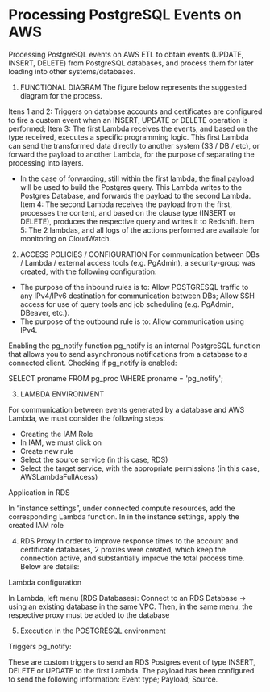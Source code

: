 # Processing PostgreSQL Events on AWS
Processing PostgreSQL events on AWS ETL to obtain events (UPDATE, INSERT, DELETE) from PostgreSQL databases, and process them for later loading into other systems/databases.

1) FUNCTIONAL DIAGRAM
The figure below represents the suggested diagram for the process.








Itens 1 and 2: Triggers on database accounts and certificates are configured to fire a custom event when an INSERT, UPDATE or DELETE operation is performed;
Item 3: The first Lambda receives the events, and based on the type received, executes a specific programming logic.
This first Lambda can send the transformed data directly to another system (S3 / DB / etc), or forward the payload to another Lambda, for the purpose of separating the processing into layers.
- In the case of forwarding, still within the first lambda, the final payload will be used to build the Postgres query. This Lambda writes to the Postgres Database, and forwards the payload to the second Lambda.
Item 4: The second Lambda receives the payload from the first, processes the content, and based on the clause type (INSERT or DELETE), produces the respective query and writes it to Redshift.
Item 5: The 2 lambdas, and all logs of the actions performed are available for monitoring on CloudWatch. 


2) ACCESS POLICIES / CONFIGURATION
For communication between DBs / Lambda / external access tools (e.g. PgAdmin), a security-group was created, with the following configuration:

- The purpose of the inbound rules is to:
  Allow POSTGRESQL traffic to any IPv4/IPv6 destination for communication between DBs;
  Allow SSH access for use of query tools and job scheduling (e.g. PgAdmin, DBeaver, etc.).
- The purpose of the outbound rule is to:
  Allow communication using IPv4.


Enabling the pg_notify function
pg_notify is an internal PostgreSQL function that allows you to send asynchronous notifications from a database to a connected client.
	Checking if pg_notify is enabled:

SELECT proname
FROM pg_proc
WHERE proname = 'pg_notify';


3) LAMBDA ENVIRONMENT

For communication between events generated by a database and AWS Lambda, we must consider the following steps:

- Creating the IAM Role
- In IAM, we must click on
- Create new rule
- Select the source service (in this case, RDS)
- Select the target service, with the appropriate permissions (in this case, AWSLambdaFullAcess)

Application in RDS

In “instance settings”, under connected compute resources, add the corresponding Lambda function.
In in the instance settings, apply the created IAM role

4) RDS Proxy
In order to improve response times to the account and certificate databases, 2 proxies were created, which keep the connection active, and substantially improve the total process time. Below are details:

Lambda configuration

In Lambda, left menu (RDS Databases):
Connect to an RDS Database -> using an existing database in the same VPC.
Then, in the same menu, the respective proxy must be added to the database

5) Execution in the POSTGRESQL environment

Triggers pg_notify:

These are custom triggers to send an RDS Postgres event of type INSERT, DELETE or UPDATE to the first Lambda. The payload has been configured to send the following information:
Event type;
Payload;
Source.
